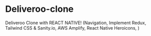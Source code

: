 # Deliveroo-clone
Deliveroo Clone with REACT NATIVE! (Navigation, Implement Redux, Tailwind CSS &amp; Sanity.io, AWS Amplify, React Native Heroicons, )



